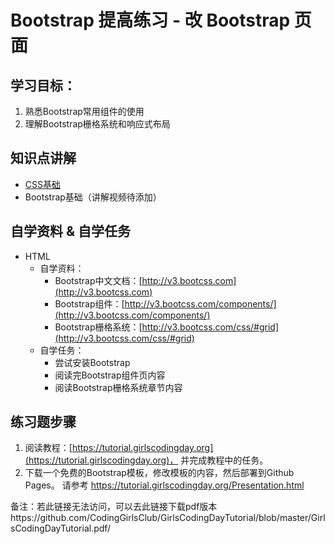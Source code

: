 # Bootstrap 提高练习 - 改 Bootstrap 页面

## 学习目标：

1. 熟悉Bootstrap常用组件的使用
2. 理解Bootstrap栅格系统和响应式布局

## 知识点讲解

- [CSS基础](https://s3.cn-north-1.amazonaws.com.cn/tws-courses-resource/CSS%E5%9F%BA%E7%A1%80.mp4)
- Bootstrap基础（讲解视频待添加）

## 自学资料 & 自学任务

- HTML
  - 自学资料：
    - Bootstrap中文文档：[http://v3.bootcss.com](http://v3.bootcss.com)
    - Bootstrap组件：[http://v3.bootcss.com/components/](http://v3.bootcss.com/components/)
    - Bootstrap栅格系统：[http://v3.bootcss.com/css/#grid](http://v3.bootcss.com/css/#grid)
  - 自学任务：
    - 尝试安装Bootstrap
    - 阅读完Bootstrap组件页内容
    - 阅读Bootstrap栅格系统章节内容

## 练习题步骤

1. 阅读教程：[https://tutorial.girlscodingday.org](https://tutorial.girlscodingday.org)， 并完成教程中的任务。
2. 下载一个免费的Bootstrap模板，修改模板的内容，然后部署到Github Pages。 请参考 https://tutorial.girlscodingday.org/Presentation.html

备注：若此链接无法访问，可以去此链接下载pdf版本https://github.com/CodingGirlsClub/GirlsCodingDayTutorial/blob/master/GirlsCodingDayTutorial.pdf/
